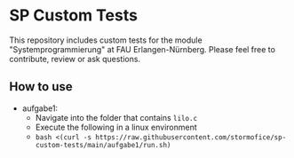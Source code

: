 # SP Custom Tests
This repository includes custom tests for the module "Systemprogrammierung" at FAU Erlangen-Nürnberg. 
Please feel free to contribute, review or ask questions.

## How to use

* aufgabe1:
  * Navigate into the folder that contains `lilo.c`
  * Execute the following in a linux environment
  * `bash <(curl -s https://raw.githubusercontent.com/stormofice/sp-custom-tests/main/aufgabe1/run.sh)`
